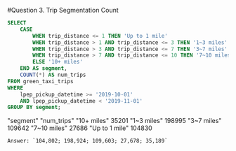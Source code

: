 
#Question 3. Trip Segmentation Count
```sql
SELECT 
    CASE 
        WHEN trip_distance <= 1 THEN 'Up to 1 mile'
        WHEN trip_distance > 1 AND trip_distance <= 3 THEN '1~3 miles'
        WHEN trip_distance > 3 AND trip_distance <= 7 THEN '3~7 miles'
        WHEN trip_distance > 7 AND trip_distance <= 10 THEN '7~10 miles'
        ELSE '10+ miles'
    END AS segment,
    COUNT(*) AS num_trips
FROM green_taxi_trips
WHERE 
    lpep_pickup_datetime >= '2019-10-01' 
    AND lpep_pickup_datetime < '2019-11-01'
GROUP BY segment;

```
"segment"	"num_trips"
"10+ miles"	35201
"1~3 miles"	198995
"3~7 miles"	109642
"7~10 miles"	27686
"Up to 1 mile"	104830
```
Answer: `104,802; 198,924; 109,603; 27,678; 35,189`
